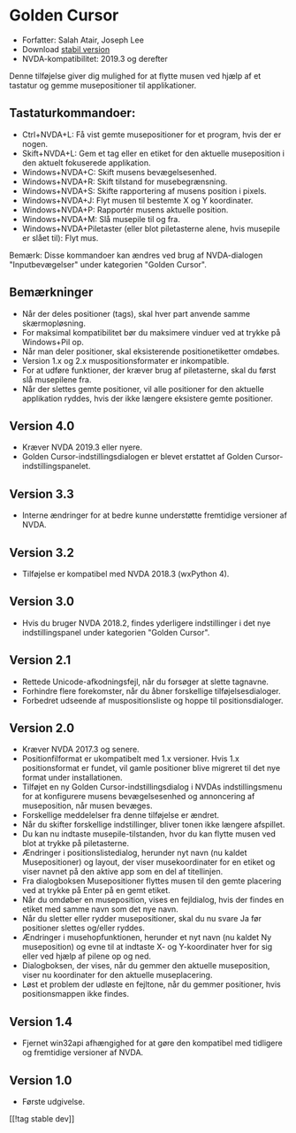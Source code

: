 # Golden Cursor #

* Forfatter: Salah Atair, Joseph Lee
* Download [stabil version][1]
* NVDA-kompatibilitet: 2019.3 og derefter

Denne tilføjelse giver dig mulighed for at flytte musen ved hjælp af et
tastatur og gemme musepositioner til applikationer.

## Tastaturkommandoer:

* Ctrl+NVDA+L: Få vist gemte musepositioner for et program, hvis der er
  nogen.
* Skift+NVDA+L: Gem et tag eller en etiket for den aktuelle museposition i
  den aktuelt fokuserede applikation.
* Windows+NVDA+C: Skift musens bevægelsesenhed.
* Windows+NVDA+R: Skift tilstand for musebegrænsning.
* Windows+NVDA+S: Skifte rapportering af musens position i pixels.
* Windows+NVDA+J: Flyt musen til bestemte X og Y koordinater.
* Windows+NVDA+P: Rapportér musens aktuelle position.
* Windows+NVDA+M: Slå musepile til og fra.
* Windows+NVDA+Piletaster (eller blot piletasterne alene, hvis musepile er
  slået til): Flyt mus.

Bemærk: Disse kommandoer kan ændres ved brug af NVDA-dialogen
"Inputbevægelser" under kategorien "Golden Cursor".

## Bemærkninger

* Når der deles positioner (tags), skal hver part anvende samme
  skærmopløsning.
* For maksimal kompatibilitet bør du maksimere vinduer ved at trykke på
  Windows+Pil op.
* Når man deler positioner, skal eksisterende positionetiketter omdøbes.
* Version 1.x og 2.x muspositionsformater er inkompatible.
* For at udføre funktioner, der kræver brug af piletasterne, skal du først
  slå musepilene fra.
* Når der slettes gemte positioner, vil alle positioner for den aktuelle
  applikation ryddes, hvis der ikke længere eksistere gemte positioner.

## Version 4.0

* Kræver NVDA 2019.3 eller nyere.
* Golden Cursor-indstillingsdialogen er blevet erstattet af Golden
  Cursor-indstillingspanelet.

## Version 3.3

* Interne ændringer for at bedre kunne understøtte fremtidige versioner af
  NVDA.

## Version 3.2

* Tilføjelse er kompatibel med NVDA 2018.3 (wxPython 4).

## Version 3.0

* Hvis du bruger NVDA 2018.2, findes yderligere indstillinger i det nye
  indstillingspanel under kategorien "Golden Cursor".

## Version 2.1

* Rettede Unicode-afkodningsfejl, når du forsøger at slette tagnavne.
* Forhindre flere forekomster, når du åbner forskellige tilføjelsesdialoger.
* Forbedret udseende af muspositionsliste og hoppe til positionsdialoger.

## Version 2.0

* Kræver NVDA 2017.3 og senere.
* Positionfilformat er ukompatibelt med 1.x versioner. Hvis 1.x
  positionsformat er fundet, vil gamle positioner blive migreret til det nye
  format under installationen.
* Tilføjet en ny Golden Cursor-indstillingsdialog i NVDAs indstillingsmenu
  for at konfigurere musens bevægelsesenhed og annoncering af museposition,
  når musen bevæges.
* Forskellige meddelelser fra denne tilføjelse er ændret.
* Når du skifter forskellige indstillinger, bliver tonen ikke længere
  afspillet.
* Du kan nu indtaste musepile-tilstanden, hvor du kan flytte musen ved blot
  at trykke på piletasterne.
* Ændringer i positionslistedialog, herunder nyt navn (nu kaldet
  Musepositioner) og layout, der viser musekoordinater for en etiket og
  viser navnet på den aktive app som en del af titellinjen.
* Fra dialogboksen Musepositioner flyttes musen til den gemte placering ved
  at trykke på Enter på en gemt etiket.
* Når du omdøber en museposition, vises en fejldialog, hvis der findes en
  etiket med samme navn som det nye navn.
* Når du sletter eller rydder musepositioner, skal du nu svare Ja før
  positioner slettes og/eller ryddes.
* Ændringer i musehopfunktionen, herunder et nyt navn (nu kaldet Ny
  museposition) og evne til at indtaste X- og Y-koordinater hver for sig
  eller ved hjælp af pilene op og ned.
* Dialogboksen, der vises, når du gemmer den aktuelle museposition, viser nu
  koordinater for den aktuelle museplacering.
* Løst et problem der udløste en fejltone, når du gemmer positioner, hvis
  positionsmappen ikke findes.

## Version 1.4

* Fjernet win32api afhængighed for at gøre den kompatibel med tidligere og
  fremtidige versioner af NVDA.

## Version 1.0

* Første udgivelse.

[[!tag stable dev]]

[1]: https://addons.nvda-project.org/files/get.php?file=gc

[2]: https://addons.nvda-project.org/files/get.php?file=gc-dev
